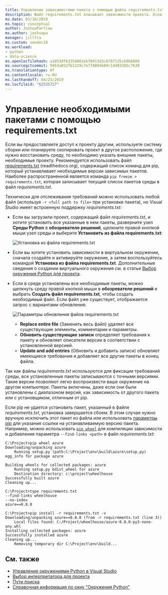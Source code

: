 ```yaml
---
title: Управление зависимостями пакета с помощью файла requirements.txt
description: Файл requirements.txt описывает зависимости проекта. Если вы получаете проект, содержащий файл requirements.txt, эти зависимости можно легко установить за один шаг.
ms.date: 03/18/2019
ms.topic: conceptual
author: JoshuaPartlow
ms.author: joshuapa
manager: jillfra
ms.custom: seodec18
ms.workload:
- python
- data-science
ms.openlocfilehash: a1853df63354801ebf0413d3c8707135cb9bb800
ms.sourcegitcommit: 94b3a052fb1229c7e7f8804b09c1d403385c7630
ms.translationtype: HT
ms.contentlocale: ru-RU
ms.lasthandoff: 04/23/2019
ms.locfileid: "62535727"
---
```

# <a name="manage-required-packages-with-requirementstxt"></a>Управление необходимыми пакетами с помощью requirements.txt

Если вы предоставляете доступ к проекту другим, используете систему сборки или планируете скопировать проект в другое расположение, где нужно восстановить среду, то необходимо указать внешние пакеты, необходимые проекту. Рекомендуется использовать файл [requirements.txt](https://pip.readthedocs.org/en/latest/user_guide.html#requirements-files) (readthedocs.org), содержащий список команд для pip, который устанавливает необходимые версии зависимых пакетов. Наиболее распространенной является команда `pip freeze > requirements.txt`, которая записывает текущий список пакетов среды в файл *requirements.txt*.

Технически для отслеживания требований можно использовать любой файл (используя `-r <full path to file>` при установке пакета), но Visual Studio имеет встроенную поддержку *requirements.txt*:

- Если вы загрузили проект, содержащий файл *requirements.txt*, и хотите установить все указанные в нем пакеты, разверните узел **Среды Python** в **обозревателе решений**, щелкните правой кнопкой мыши узел среды и выберите **Установить из файла requirements.txt**:

    ![Установка из файла requirements.txt](media/environments/environments-requirements-txt-install.png)

- Если вы хотите установить зависимости в виртуальном окружении, сначала создайте и активируйте окружение, а затем воспользуйтесь командой **Установка из файла requirements.txt**. Дополнительные сведения о создании виртуального окружения см. в статье [Выбор окружения Python для проекта](selecting-a-python-environment-for-a-project.md#use-virtual-environments).

- Если в среде установлены все необходимые пакеты, можно щелкнуть среду правой кнопкой мыши в **обозревателе решений** и выбрать **Создать файл requirements.txt**, чтобы создать необходимый файл. Если файл уже существует, отображается запрос с вариантами обновления:

    ![Параметры обновления файла requirements.txt](media/environments/environments-requirements-txt-replace.png)

  - **Replace entire file** (Заменить весь файл) удаляет все существующие элементы, комментарии и параметры.
  - **Обновить существующие записи** определяет требования к пакету и обновляет описатели версии в соответствии с установленной версией.
  - **Update and add entries** (Обновить и добавить записи) обновляет имеющиеся требования и добавляет все другие пакеты в конец файла.

Так как файлы *requirements.txt* используются для фиксации требований среды, все установленные пакеты записываются с точными версиями. Такие версии позволяют легко воспроизвести ваше окружение на другом компьютере. Пакеты включены, даже если они были установлены с диапазоном версий, как зависимость от другого пакета или с установщиком, отличным от pip.

Если pip не удается установить пакет, указанный в файле *requirements.txt*, установка завершается сбоем. В этом случае нужно вручную исключить этот пакет из файла или использовать [параметры pip](https://pip.readthedocs.org/en/latest/reference/pip_install.html#requirements-file-format) для указания ссылки на устанавливаемую версию пакета. Например, можно использовать [`pip wheel`](https://pip.readthedocs.org/en/latest/reference/pip_wheel.html) для компиляции зависимости и добавления параметра `--find-links <path>` в файл *requirements.txt*:

```output
C:\Project>pip wheel azure
Downloading/unpacking azure
    Running setup.py (path:C:\Project\env\build\azure\setup.py) egg_info for package azure

Building wheels for collected packages: azure
    Running setup.py bdist_wheel for azure
    Destination directory: c:\project\wheelhouse
Successfully built azure
Cleaning up...

C:\Project>type requirements.txt
--find-links wheelhouse
--no-index
azure==0.8.0

C:\Project>pip install -r requirements.txt -v
Downloading/unpacking azure==0.8.0 (from -r requirements.txt (line 3))
    Local files found: C:/Project/wheelhouse/azure-0.8.0-py3-none-any.whl
Installing collected packages: azure
Successfully installed azure
Cleaning up...
    Removing temporary dir C:\Project\env\build...
```

## <a name="see-also"></a>См. также

- [Управление окружениями Python в Visual Studio](managing-python-environments-in-visual-studio.md)
- [Выбор интерпретатора для проекта](selecting-a-python-environment-for-a-project.md)
- [Пути поиска](search-paths.md)
- [Справочная информация по окну "Окружения Python"](python-environments-window-tab-reference.md)

